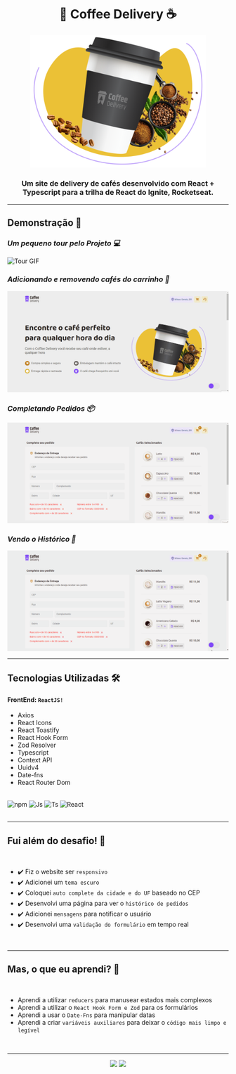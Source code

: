 <h1 align="center">🥤 Coffee Delivery ☕</h1>

<div align="center">
 <img src="./src/assets/homeImage.png" width="400px" alt="Home Image"/>
</div>

<h3 align="center">Um site de delivery de cafés desenvolvido com React + Typescript para a trilha de React do Ignite, Rocketseat.</h3>

---

<h2>Demonstração 🎥</h2>

_<h3>Um pequeno tour pelo Projeto 💻</h3>_

<img src='./github/tour.gif' alt='Tour GIF'/>

_<h3>Adicionando e removendo cafés do carrinho 🛒</h3>_

<img src='./github/carrinho.gif' alt='Tour GIF'/>

_<h3>Completando Pedidos 📦</h3>_

<img src='./github/completando_pedido.gif' alt='Tour GIF'/>

_<h3>Vendo o Histórico 📄</h3>_

<img src='./github/historico.gif' alt='Tour GIF'/>

<br>

---

<h2>Tecnologias Utilizadas 🛠</h2>

#### FrontEnd: `ReactJS!`

- Axios
- React Icons
- React Toastify
- React Hook Form
- Zod Resolver
- Typescript
- Context API
- Uuidv4
- Date-fns
- React Router Dom

<div style="display: inline_block"><br>
  <img align="center" alt="npm" height="35" width="45" src="https://cdn.jsdelivr.net/gh/devicons/devicon/icons/npm/npm-original-wordmark.svg" />
  <img align="center" alt="Js" height="35" width="45"  src="https://cdn.jsdelivr.net/gh/devicons/devicon/icons/javascript/javascript-plain.svg">
  <img align="center" alt="Ts" height="35" width="45" src="https://cdn.jsdelivr.net/gh/devicons/devicon/icons/typescript/typescript-plain.svg">
  <img align="center" alt="React" height="35" width="45" src="https://cdn.jsdelivr.net/gh/devicons/devicon/icons/react/react-original.svg">
 </div>

<br>

---

<h2>Fui além do desafio! 🚀</h2>

<br>

- ✔️ Fiz o website ser `responsivo`
- ✔️ Adicionei um `tema escuro`
- ✔️ Coloquei `auto complete da cidade e do UF` baseado no CEP
- ✔️ Desenvolvi uma página para ver o `histórico de pedidos`
- ✔️ Adicionei `mensagens` para notificar o usuário
- ✔️ Desenvolvi uma `validação do formulário` em tempo real

<br>

---

<h2>Mas, o que eu aprendi? 🤔</h2>

<br>

- Aprendi a utilizar `reducers` para manusear estados mais complexos
- Aprendi a utilizar o `React Hook Form e Zod` para os formulários
- Aprendi a usar o `Date-Fns` para manipular datas
- Aprendi a criar `variáveis auxiliares` para deixar o `código mais limpo e legível`

<br>

---

<div id="footer" align="center"><a href="https://www.linkedin.com/in/matheus-andrade23/" target="_blank"><img src="https://img.shields.io/badge/-LinkedIn-%230077B5?style=for-the-badge&logo=linkedin&logoColor=white" target="_blank"></a>
<a href = "mailto:matheusandrade.ma2003@gmail.com"><img src="https://img.shields.io/badge/-Gmail-%23333?style=for-the-badge&logo=gmail&logoColor=white" target="_blank"></a></div>
